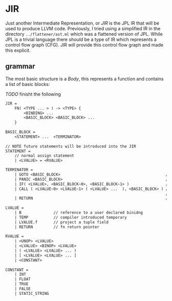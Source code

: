 # JIR

Just another Intermediate Representation, or *JIR* is the JPL IR that will be used to produce LLVM code. Previously, I tried using a simplified IR in the directory `../flattener/ast.ml` which was a flattened version of JPL. While JPL is a trivial language there *should* be a type of IR which represents a control flow graph (CFG). JIR will provide this control flow graph and made this explicit. 

## grammar

The most basic structure is a *Body*, this represents a function and contains a list of basic blocks:

*TODO* finisht the following
```txt
JIR = 
    FN( <TYPE ... > ) -> <TYPE> {
        <BINDING> ... 
        <BASIC_BLOCK> <BASIC_BLOCK> ...
    }
    
BASIC_BLOCK = 
    <STATEMENT> ...  <TERMINATOR>
    
// NOTE future statements will be introduced into the JIR
STATEMENT =
    // normal assign statement
    | <LVALUE> = <RVALUE>

TERMINATOR =
    | GOTO <BASIC_BLOCK>                                              // jump to BASIC_BLOCK
    | PANIC <BASIC_BLOCK>                                             // initiate stack unwinding going to BASIC_BLOCK
    | IF( <LVALUE>, <BASIC_BLOCK~0>, <BASIC_BLOCK~1> )                // test LVALUE, if true, branch to 0 o.t. 1
    | CALL ( <LVALUE~0> <LVALUE~1> ( <LVALUE> ...  ), <BASIC_BLOCK> ) // call LVALUE~1 with the list of LVALUEs storing the result in LVALUE~0
                                                                      // after a successful return go to BASIC_BLOCK
    | RETURN                                                          // return to the caller
    
LVALUE = 
    | B              // reference to a user declared binidng
    | TEMP           // compiler introduced temporary
    | LVALUE.f       // project a tuple field
    | RETURN         // fn return pointer
    
RVALUE = 
    | <UNOP> <LVALUE>
    | <LVALUE> <BINOP> <LVALUE>
    | ( <LVALUE> <LVALUE> ... )
    | [ <LVALUE> <LVALUE> ... ]
    | <CONSTANT>
    
CONSTANT =
    | INT 
    | FLOAT 
    | TRUE 
    | FALSE
    | STATIC_STRING

```
